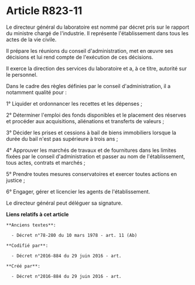 # Article R823-11

Le directeur général du laboratoire est nommé par décret pris sur le rapport du ministre chargé de l'industrie. Il représente
l'établissement dans tous les actes de la vie civile.

Il prépare les réunions du conseil d'administration, met en œuvre ses décisions et lui rend compte de l'exécution de ces
décisions.

Il exerce la direction des services du laboratoire et a, à ce titre, autorité sur le personnel.

Dans le cadre des règles définies par le conseil d'administration, il a notamment qualité pour :

1° Liquider et ordonnancer les recettes et les dépenses ;

2° Déterminer l'emploi des fonds disponibles et le placement des réserves et procéder aux acquisitions, aliénations et
transferts de valeurs ;

3° Décider les prises et cessions à bail de biens immobiliers lorsque la durée du bail n'est pas supérieure à trois ans ;

4° Approuver les marchés de travaux et de fournitures dans les limites fixées par le conseil d'administration et passer au
nom de l'établissement, tous actes, contrats et marchés ;

5° Prendre toutes mesures conservatoires et exercer toutes actions en justice ;

6° Engager, gérer et licencier les agents de l'établissement.

Le directeur général peut déléguer sa signature.

**Liens relatifs à cet article**

	**Anciens textes**:

	  - Décret n°78-280 du 10 mars 1978 - art. 11 (Ab)

	**Codifié par**:

	  - Décret n°2016-884 du 29 juin 2016 - art.

	**Créé par**:

	  - Décret n°2016-884 du 29 juin 2016 - art.
